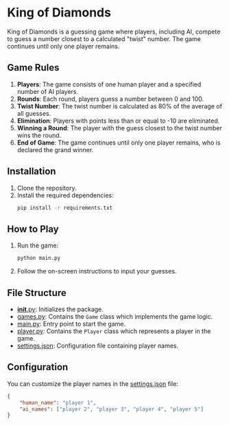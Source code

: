 # King of Diamonds

King of Diamonds is a guessing game where players, including AI, compete to guess a number closest to a calculated "twist" number. The game continues until only one player remains.

## Game Rules

1. **Players**: The game consists of one human player and a specified number of AI players.
2. **Rounds**: Each round, players guess a number between 0 and 100.
3. **Twist Number**: The twist number is calculated as 80% of the average of all guesses.
4. **Elimination**: Players with points less than or equal to -10 are eliminated.
5. **Winning a Round**: The player with the guess closest to the twist number wins the round.
6. **End of Game**: The game continues until only one player remains, who is declared the grand winner.

## Installation

1. Clone the repository.
2. Install the required dependencies:
    ```sh
    pip install -r requirements.txt
    ```

## How to Play

1. Run the game:
    ```sh
    python main.py
    ```
2. Follow the on-screen instructions to input your guesses.

## File Structure

- [__init__.py](http://_vscodecontentref_/0): Initializes the package.
- [games.py](http://_vscodecontentref_/1): Contains the `Game` class which implements the game logic.
- [main.py](http://_vscodecontentref_/2): Entry point to start the game.
- [player.py](http://_vscodecontentref_/3): Contains the `Player` class which represents a player in the game.
- [settings.json](http://_vscodecontentref_/4): Configuration file containing player names.

## Configuration

You can customize the player names in the [settings.json](http://_vscodecontentref_/5) file:
```json
{
    "human_name": "player 1",
    "ai_names": ["player 2", "player 3", "player 4", "player 5"]
}

